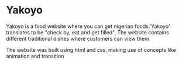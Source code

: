 # Yakoyo
Yakoyo is a food website where you can get nigerian foods.'Yakoyo' translates to be
"check by, eat and get filled", The website contains different traditional dishes where customers can
view them



The website was built using html and css, making use of concepts like animation and transition
